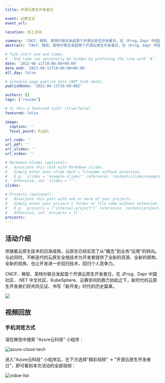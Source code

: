 ```yaml
---
title: 开源云原生开发者日

event: 云原生日
event_url: 

location: 线上活动

summary: 'CNCF、微软、英特尔联合发起首个开源云原生开发者日，在 JFrog、Dapr 中国社区、.NET 中文社区、KubeSphere、云赛空间的鼎力协助之下，新时代的云原生开发者们将共同见证、书写「新开发」时代的历史篇章。'
abstract: 'CNCF、微软、英特尔联合发起首个开源云原生开发者日，在 JFrog、Dapr 中国社区、.NET 中文社区、KubeSphere、云赛空间的鼎力协助之下，新时代的云原生开发者们将共同见证、书写「新开发」时代的历史篇章。'

# Talk start and end times.
#   End time can optionally be hidden by prefixing the line with `#`.
date: '2022-06-11T10:00:00+08:00'
date_end: '2022-06-11T18:00:00+08:00'
all_day: false

# Schedule page publish date (NOT talk date).
publishDate: '2022-06-11T10:00:00Z'

authors: []
tags: ["review"]

# Is this a featured talk? (true/false)
featured: false

image:
  caption: ''
  focal_point: Right

url_code: ''
url_pdf: ''
url_slides: ''
url_video: ''

# Markdown Slides (optional).
#   Associate this talk with Markdown slides.
#   Simply enter your slide deck's filename without extension.
#   E.g. `slides = "example-slides"` references `content/slides/example-slides.md`.
#   Otherwise, set `slides = ""`.
slides:

# Projects (optional).
#   Associate this post with one or more of your projects.
#   Simply enter your project's folder or file name without extension.
#   E.g. `projects = ["internal-project"]` references `content/project/deep-learning/index.md`.
#   Otherwise, set `projects = []`.
projects:
---
```


## 活动介绍

伴随着云原生技术的日渐成熟，云原生已经实现了从"概念"到业务"应用"的转向。与此同时，不断迭代的云原生全栈技术为开发者提供了全新的资源、全新的架构、全新的视角，也让开发进一步回归技术，回归个人竞争力。

CNCF、微软、英特尔联合发起首个开源云原生开发者日，在 JFrog、Dapr 中国社区、.NET 中文社区、KubeSphere、云赛空间的鼎力协助之下，新时代的云原生开发者们将共同见证、书写「新开发」时代的历史篇章。

![](images/720133156.jpg)

## 视频回放

### 手机浏览方式

请在微信中搜索 "Azure云科技" 小程序：

![azure-cloud-tech](images/azure-cloud-tech.jpg)

进入"Azure云科技" 小程序后，在下方选择"精彩视频" -> "开源云原生开发者日"，即可看到本次活动的全部视频：

![vidoe-list](images/vidoe-list.jpg)
